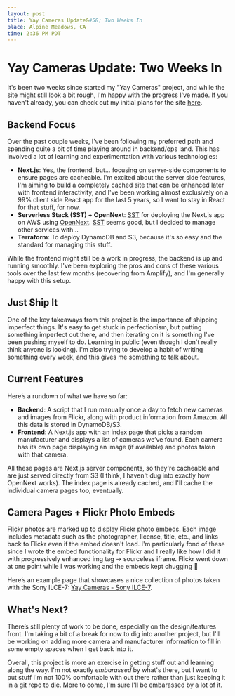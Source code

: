 ```yaml
---
layout: post
title: Yay Cameras Update&#58; Two Weeks In
place: Alpine Meadows, CA
time: 2:36 PM PDT
---
```


# Yay Cameras Update: Two Weeks In

It's been two weeks since started my "Yay Cameras" project, and while the site might still look a bit rough, I'm happy with the progress I've made. If you haven't already, you can check out my initial plans for the site [here](https://roundhere.net/journal/yay-cameras-intro/).

## Backend Focus

Over the past couple weeks, I've been following my preferred path and spending quite a bit of time playing around in backend/ops land. This has involved a lot of learning and experimentation with various technologies:

- **Next.js**: Yes, the frontend, but... focusing on server-side components to ensure pages are cacheable. I'm excited about the server side features, I'm aiming to build a completely cached site that can be enhanced later with frontend interactivity, and I've been working almost exclusively on a 99% client side React app for the last 5 years, so I want to stay in React for that stuff, for now.
- **Serverless Stack (SST) + OpenNext**: [SST](https://sst.dev/) for deploying the Next.js app on AWS using [OpenNext](https://opennext.js.org/). [SST](https://sst.dev/) seems good, but I decided to manage other services with...
- **Terraform**: To deploy DynamoDB and S3, because it's so easy and the standard for managing this stuff. 

While the frontend might still be a work in progress, the backend is up and running smoothly. I've been exploring the pros and cons of these various tools over the last few months (recovering from Amplify), and I'm generally happy with this setup.

## Just Ship It

One of the key takeaways from this project is the importance of shipping imperfect things. It's easy to get stuck in perfectionism, but putting something imperfect out there, and then iterating on it is something I've been pushing myself to do. Learning in public (even though I don't really think anyone is looking). I'm also trying to develop a habit of writing something every week, and this gives me something to talk about.

## Current Features

Here’s a rundown of what we have so far:

- **Backend**: A script that I run manually once a day to fetch new cameras and images from Flickr, along with product information from Amazon. All this data is stored in DynamoDB/S3.
- **Frontend**: A Next.js app with an index page that picks a random manufacturer and displays a list of cameras we’ve found. Each camera has its own page displaying an image (if available) and photos taken with that camera.

All these pages are Next.js server components, so they're cacheable and are just served directly from S3 (I think, I haven't dug into exactly how OpenNext works). The index page is already cached, and I'll cache the individual camera pages too, eventually.

## Camera Pages + Flickr Photo Embeds

Flickr photos are marked up to display Flickr photo embeds. Each image includes metadata such as the photographer, license, title, etc., and links back to Flickr even if the embed doesn't load. I'm particularly fond of these since I wrote the embed functionality for Flickr and I really like how I did it with progressively enhanced img tag -> sourceless iframe. Flickr went down at one point while I was working and the embeds kept chugging 🥰

Here’s an example page that showcases a nice collection of photos taken with the Sony ILCE-7: [Yay Cameras - Sony ILCE-7](https://www.yaycameras.com/camera/sony-ilce-7).

## What's Next?

There’s still plenty of work to be done, especially on the design/features front. I'm taking a bit of a break for now to dig into another project, but I'll be working on adding more camera and manufacturer information to fill in some empty spaces when I get back into it.

Overall, this project is more an exercise in getting stuff out and learning along the way. I'm not exactly _embarassed_ by what's there, but I want to put stuff I'm not 100% comfortable with out there rather than just keeping it in a git repo to die. More to come, I'm sure I'll be embarassed by a lot of it.